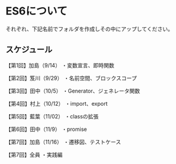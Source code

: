 # ES6について
それぞれ、下記名前でフォルダを作成しその中にアップしてください。

## スケジュール

【第1回】加島（9/14）
・変数宣言、即時関数

【第2回】笈川（9/29）
・名前空間、ブロックスコープ

【第3回】田中（10/5）
・Generator、ジェネレータ関数

【第4回】村上（10/12）
・import、export

【第5回】藍葉（11/02）
・classの拡張

【第6回】田中（11/9）
・promise

【第7回】加島（11/16）
・遷移図、テストケース

【第7回】全員
・実践編
